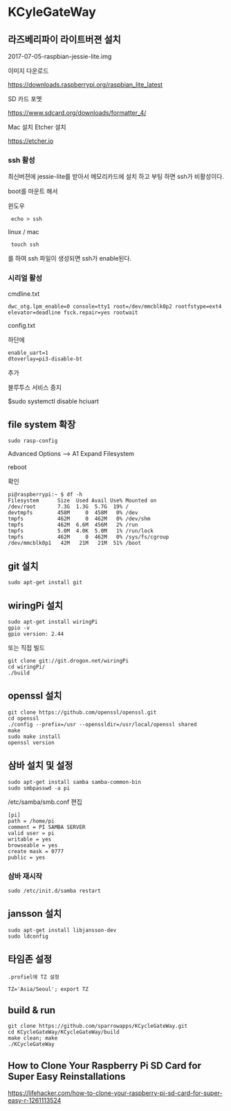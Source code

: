 # KCyleGateWay

## 라즈베리파이 라이트버젼 설치
2017-07-05-raspbian-jessie-lite.img

이미지 다운로드

<https://downloads.raspberrypi.org/raspbian_lite_latest>

SD 카드 포멧

<https://www.sdcard.org/downloads/formatter_4/>

 Mac 설치 Etcher 설치
 
<https://etcher.io>

### ssh 활성
최신버젼에 jessie-lite를 받아서 메모리카드에 설치 하고 부팅 하면 ssh가 비활성이다.

boot를 마운트 해서

윈도우
~~~
 echo > ssh
~~~
linux / mac
~~~
 touch ssh
~~~
를 하여 ssh 파일이 생성되면 ssh가 enable된다.


### 시리얼 활성
cmdline.txt
~~~
dwc_otg.lpm_enable=0 console=tty1 root=/dev/mmcblk0p2 rootfstype=ext4 elevator=deadline fsck.repair=yes rootwait
~~~

config.txt

하단에 
~~~
enable_uart=1
dtoverlay=pi3-disable-bt
~~~
추가

블루투스 서비스 중지

$sudo systemctl disable hciuart


## file system 확장
~~~
sudo rasp-config
~~~

Advanced Options --> A1 Expand Filesystem

reboot


확인
~~~
pi@raspberrypi:~ $ df -h
Filesystem      Size  Used Avail Use% Mounted on
/dev/root       7.3G  1.3G  5.7G  19% /
devtmpfs        458M     0  458M   0% /dev
tmpfs           462M     0  462M   0% /dev/shm
tmpfs           462M  6.6M  456M   2% /run
tmpfs           5.0M  4.0K  5.0M   1% /run/lock
tmpfs           462M     0  462M   0% /sys/fs/cgroup
/dev/mmcblk0p1   42M   21M   21M  51% /boot
~~~

## git 설치
~~~
sudo apt-get install git
~~~

## wiringPi 설치
~~~
sudo apt-get install wiringPi
gpio -v
gpio version: 2.44
~~~

또는 직접 빌드
~~~
git clone git://git.drogon.net/wiringPi
cd wiringPi/
./build
~~~

## openssl 설치
~~~
git clone https://github.com/openssl/openssl.git
cd openssl
./config --prefix=/usr --openssldir=/usr/local/openssl shared
make
sudo make install
openssl version
~~~

## 삼바 설치 및 설정
~~~
sudo apt-get install samba samba-common-bin
sudo smbpasswd -a pi
~~~

/etc/samba/smb.conf 편집
~~~
[pi]
path = /home/pi
comment = PI SAMBA SERVER
valid user = pi
writable = yes
browseable = yes
create mask = 0777
public = yes
~~~

### 삼바 재시작
~~~
sudo /etc/init.d/samba restart
~~~



## jansson 설치
~~~
sudo apt-get install libjansson-dev
sudo ldconfig
~~~

## 타임존 설정
~~~
.profiel에 TZ 설정

TZ='Asia/Seoul'; export TZ
~~~




## build & run
~~~
git clone https://github.com/sparrowapps/KCycleGateWay.git
cd KCycleGateWay/KCycleGateWay/build
make clean; make
./KCycleGateWay
~~~

## How to Clone Your Raspberry Pi SD Card for Super Easy Reinstallations
https://lifehacker.com/how-to-clone-your-raspberry-pi-sd-card-for-super-easy-r-1261113524
